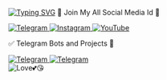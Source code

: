 
[![Typing SVG](https://readme-typing-svg.herokuapp.com?font=Rubik+Moonrocks&color=F70000&lines=%F0%9F%91%8BHii%2C+i+am+professional+;Website+and+Coding+Student!+)](https://git.io/typing-svg)
<h align="left">🙏 Join My All Social Media Id 🤙</h>
<p align="left">
<div>
    <a href="https://telegram.me/TGTechHub">
        <img
            src="https://img.shields.io/badge/Telegram-black?&style=for-the-badge&logo=telegram"
            alt="Telegram"
        >
    </a>
 <a href="https://Instagram.com/gauravjat4x">
        <img
            src="https://img.shields.io/badge/Instagram-black?&style=for-the-badge&logo=Instagram"
            alt="Instagram"
        >
<a href="https://youtube.com/channel/UChNjEDxsM-8f36D8rfRzoVQ">
        <img
            src="https://img.shields.io/badge/YouTube-Subscribe-red?&style=for-the-badge&logo=youtube"
            alt="YouTube"
        >
    </a> 

</p>
<h align="left">✅ Telegram Bots and Projects 🤙</h>
<p align="left">
<div>
    <a href="https://telegram.me/FileToLink4UBot">
        <img
            src="https://img.shields.io/badge/FileToLink4UBot-black?&style=for-the-badge&logo=telegram"
            alt="Telegram"
        >
    </a>
 <a href="https://telegram.me/FileStore4UBot">
        <img
            src="https://img.shields.io/badge/FileStore4UBot-black?&style=for-the-badge&logo=telegram"
            alt="Telegram"
        >
    </a>
</br>
<img
            src="https://i.ibb.co/FgF2zCT/IMG-20220627-093217.jpg"
            alt="Love💕😘"
        >
